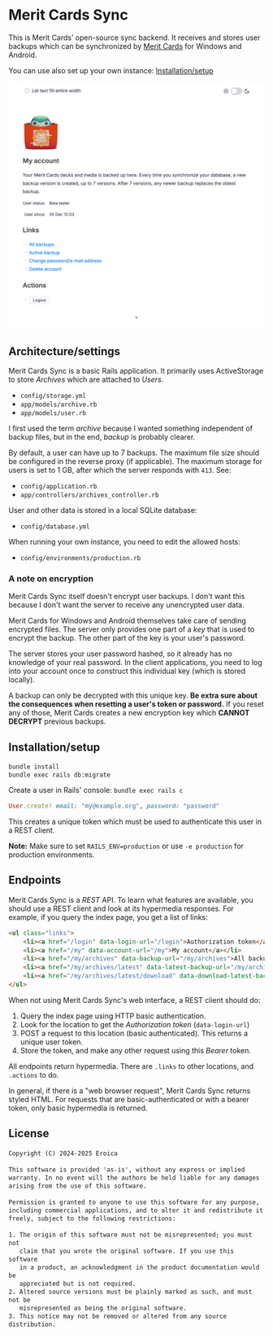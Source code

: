 # Merit Cards Sync

This is Merit Cards’ open-source sync backend. It receives and stores user backups which can be synchronized by [Merit Cards](https://meritcards.app) for Windows and Android.

You can use also set up your own instance: [Installation/setup](#installationsetup)

![Screenshot of web interface](Screenshot.png)

## Architecture/settings

Merit Cards Sync is a basic Rails application. It primarily uses ActiveStorage to store _Archives_ which are attached to _Users_.

* `config/storage.yml`
* `app/models/archive.rb`
* `app/models/user.rb`

I first used the term _archive_ because I wanted something independent of backup files, but in the end, _backup_ is probably clearer.

By default, a user can have up to 7 backups. The maximum file size should be configured in the reverse proxy (if applicable). The maximum storage for users is set to 1 GB, after which the server responds with `413`. See:

* `config/application.rb`
* `app/controllers/archives_controller.rb`

User and other data is stored in a local SQLite database:

* `config/database.yml`

When running your own instance, you need to edit the allowed hosts:

* `config/environments/production.rb`

### A note on encryption

Merit Cards Sync itself doesn't encrypt user backups. I don't want this because I don't want the server to receive any unencrypted user data.

Merit Cards for Windows and Android themselves take care of sending encrypted files. The server only provides one part of a _key_ that is used to encrypt the backup. The other part of the key is your user's password.

The server stores your user password hashed, so it already has no knowledge of your real password. In the client applications, you need to log into your account once to construct this individual key (which is stored locally).

A backup can only be decrypted with this unique key. **Be extra sure about the consequences when resetting a user's token or password.** If you reset any of those, Merit Cards creates a new encryption key which **CANNOT DECRYPT** previous backups.

## Installation/setup

```shell
bundle install
bundle exec rails db:migrate
```

Create a user in Rails' console: `bundle exec rails c`

```ruby
User.create! email: "my@example.org", password: "password"
```

This creates a unique token which must be used to authenticate this user in a REST client.

**Note:** Make sure to set `RAILS_ENV=production` or use `-e production` for production environments.

## Endpoints

Merit Cards Sync is a _REST_ API. To learn what features are available, you should use a REST client and look at its hypermedia responses. For example, if you query the index page, you get a list of links:

```html
<ul class="links">
	<li><a href="/login" data-login-url="/login">Authorization token</a></li>
	<li><a href="/my" data-account-url="/my">My account</a></li>
	<li><a href="/my/archives" data-backup-url="/my/archives">All backups</a></li>
	<li><a href="/my/archives/latest" data-latest-backup-url="/my/archives/latest">Active backup</a></li>
	<li><a href="/my/archives/latest/download" data-download-latest-backup-url="/my/archives/latest/download">Download active backup</a></li>
</ul>
```

When not using Merit Cards Sync's web interface, a REST client should do:

1. Query the index page using HTTP basic authentication.
2. Look for the location to get the _Authorization token_ (`data-login-url`)
3. POST a request to this location (basic authenticated). This returns a unique user token.
4. Store the token, and make any other request using this _Bearer_ token.

All endpoints return hypermedia. There are `.links` to other locations, and `.actions` to do.

In general, if there is a "web browser request", Merit Cards Sync returns styled HTML. For requests that are basic-authenticated or with a bearer token, only basic hypermedia is returned.

## License

```
Copyright (C) 2024-2025 Eroica

This software is provided 'as-is', without any express or implied
warranty. In no event will the authors be held liable for any damages
arising from the use of this software.

Permission is granted to anyone to use this software for any purpose,
including commercial applications, and to alter it and redistribute it
freely, subject to the following restrictions:

1. The origin of this software must not be misrepresented; you must not
   claim that you wrote the original software. If you use this software
   in a product, an acknowledgment in the product documentation would be
   appreciated but is not required.
2. Altered source versions must be plainly marked as such, and must not be
   misrepresented as being the original software.
3. This notice may not be removed or altered from any source distribution.
```
